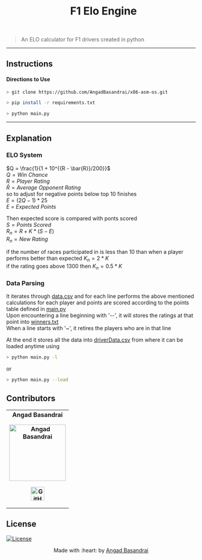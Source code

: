 <h1 align="center"> &nbsp;&nbsp;F1 Elo Engine</h1>
<br/>

> An ELO calculator for F1 drivers created in python

---
   
## Instructions

#### Directions to Use
```sh
> git clone https://github.com/AngadBasandrai/x86-asm-os.git

> pip install -r requirements.txt

> python main.py
```

<hr/>

## Explanation

### ELO System
$Q = \frac{1}{1 + 10^{{R - \bar{R}}/200}}$ \
$Q = Win$ $Chance$ \
$R = Player$ $Rating$ \
$\bar{R} = Average$ $Opponent$ $Rating$ \
so to adjust for negative points below top 10 finishes \
$E = (2Q - 1) * 25$  \
$E$ = $Expected$ $Points$ 

Then expected score is compared with ponts scored \
$S = Points$ $Scored$ \
$R_n = R + K*(S-E)$ \
$R_n = New$ $Rating$

if the number of races participated in is less than 10 than when a player performs better than expected $K_n = 2*K$ \
if the rating goes above 1300 then $K_n = 0.5*K$

### Data Parsing
It iterates through <a href="https://github.com/AngadBasandrai/f1-elo-engine/blob/main/data.csv">data.csv</a> and for each line performs the above mentioned calculations for each player and points are scored according to the points table defined in <a href="https://github.com/AngadBasandrai/f1-elo-engine/blob/main/main.py">main.py</a> \
Upon encountering a line beginning with '--', it will stores the ratings at that point into <a href="https://github.com/AngadBasandrai/f1-elo-engine/blob/main/winners.txt">winners.txt</a>\
When a line starts with '~', it retires the players who are in that line

At the end it stores all the data into <a href="https://github.com/AngadBasandrai/f1-elo-engine/blob/main/driverData.csv">driverData.csv</a> from where it can be loaded anytime using 
```sh
> python main.py -l
```
or 
```sh
> python main.py --load
```

## Contributors
<table align="center">
	<tr align="center" style="font-weight:bold">
		<td>
		Angad Basandrai
		<p align="center">
			<img src = "https://avatars.githubusercontent.com/u/112087272?v=4" width="150" height="150" alt="Angad Basandrai">
		</p>
			<p align="center">
				<a href = "https://github.com/AngadBasandrai">
					<img src = "http://www.iconninja.com/files/241/825/211/round-collaboration-social-github-code-circle-network-icon.svg" width="36" height = "36" alt="GitHub"/>
				</a>
			</p>
		</td>
	</tr>
</table>

## License
[![License](http://img.shields.io/:license-gpl3-blue.svg?style=flat-square)]([http://badges.mit-license.org](https://www.gnu.org/licenses/gpl-3.0.en.html#license-text))

<p align="center">
	Made with :heart: by <a href="https://github.com/AngadBasandrai" target="_blank">Angad Basandrai</a>
</p>

